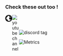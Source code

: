 
### Check these out too !
[<img align='left' alt="rboud.ml" width='22px' src='https://raw.githubusercontent.com/iconic/open-iconic/master/svg/globe.svg' />][website]
[<img align='left' alt="youtube channel" width='22px' src='https://upload.wikimedia.org/wikipedia/commons/0/09/YouTube_full-color_icon_%282017%29.svg' />][ytb]
  
<br /><br />  
  
<img alt="discord tag" src='https://discord.c99.nl/widget/theme-3/690869031531446313.png' />

<br />  

![Metrics](https://metrics.lecoq.io/rboudrouss?template=classic&isocalendar=1&languages=1&lines=1&activity=1&isocalendar.duration=half-year&languages.limit=8&languages.colors=github&languages.threshold=0%25&activity.limit=5&activity.days=14&activity.filter=all&activity.visibility=all&activity.timestamps=false&config.timezone=Europe%2FParis)  



[website]: https://rboud.ml/
[ytb]: https://www.youtube.com/channel/UCi-99XLL6EdjUwoeoLAi-PQ
